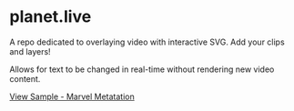 # planet.live

A repo dedicated to overlaying video with interactive SVG. Add your clips and layers! 

Allows for text to be changed in real-time without rendering new video content.  

[View Sample - Marvel Metatation](https://datascape.github.io/video/metatation/)  
